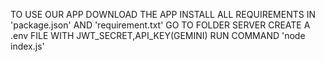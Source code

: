 TO USE OUR APP
DOWNLOAD THE APP
INSTALL ALL REQUIREMENTS IN 'package.json' AND 'requirement.txt'
GO TO FOLDER SERVER
CREATE A .env FILE WITH JWT_SECRET,API_KEY(GEMINI)
RUN COMMAND 'node index.js'
